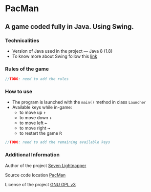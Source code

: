  PacMan
===

## A game coded fully in Java. Using Swing.

### Technicalities
- Version of Java used in the project &mdash; Java 8 (1.8)
- To know more about Swing follow this [link](https://en.wikipedia.org/wiki/Swing_(Java))

### Rules of the game
```java
//TODO: need to add the rules
``` 

### How to use
* The program is launched with the <code>main()</code> method in class <code>Launcher</code>
* Available keys while in-game:
  - to move up <kbd>&uarr;</kbd>
  - to move down <kbd>&darr;</kbd>
  - to move left <kbd>&larr;</kbd>
  - to move right <kbd>&rarr;</kbd>
  - to restart the game <kbd>R</kbd>
```java
//TODO: need to add the remaining available keys
```

### Additional Information
Author of the project [Seven Lightnapper](https://github.com/SevenLightnapper)

Source code location [PacMan](https://github.com/SevenLightnapper/PacMan)

License of the project [GNU GPL v3](../PacMan/LICENSE)